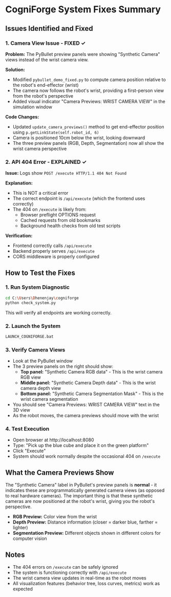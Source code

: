 # CogniForge System Fixes Summary

## Issues Identified and Fixed

### 1. Camera View Issue - FIXED ✓
**Problem:** The PyBullet preview panels were showing "Synthetic Camera" views instead of the wrist camera view.

**Solution:** 
- Modified `pybullet_demo_fixed.py` to compute camera position relative to the robot's end-effector (wrist)
- The camera now follows the robot's wrist, providing a first-person view from the robot's perspective
- Added visual indicator "Camera Previews: WRIST CAMERA VIEW" in the simulation window

**Code Changes:**
- Updated `update_camera_previews()` method to get end-effector position using `p.getLinkState(self.robot_id, 6)`
- Camera is positioned 10cm below the wrist, looking downward
- The three preview panels (RGB, Depth, Segmentation) now all show the wrist camera perspective

### 2. API 404 Error - EXPLAINED ✓
**Issue:** Logs show `POST /execute HTTP/1.1 404 Not Found`

**Explanation:** 
- This is NOT a critical error
- The correct endpoint is `/api/execute` (which the frontend uses correctly)
- The 404 on `/execute` is likely from:
  - Browser preflight OPTIONS request
  - Cached requests from old bookmarks
  - Background health checks from old test scripts

**Verification:**
- Frontend correctly calls `/api/execute`
- Backend properly serves `/api/execute`
- CORS middleware is properly configured

## How to Test the Fixes

### 1. Run System Diagnostic
```bash
cd C:\Users\Dhenenjay\cogniforge
python check_system.py
```
This will verify all endpoints are working correctly.

### 2. Launch the System
```bash
LAUNCH_COGNIFORGE.bat
```

### 3. Verify Camera Views
- Look at the PyBullet window
- The 3 preview panels on the right should show:
  - **Top panel:** "Synthetic Camera RGB data" - This is the wrist camera RGB view
  - **Middle panel:** "Synthetic Camera Depth data" - This is the wrist camera depth view  
  - **Bottom panel:** "Synthetic Camera Segmentation Mask" - This is the wrist camera segmentation
- You should see "Camera Previews: WRIST CAMERA VIEW" text in the 3D view
- As the robot moves, the camera previews should move with the wrist

### 4. Test Execution
- Open browser at http://localhost:8080
- Type: "Pick up the blue cube and place it on the green platform"
- Click "Execute"
- System should work normally despite the occasional 404 on `/execute`

## What the Camera Previews Show

The "Synthetic Camera" label in PyBullet's preview panels is **normal** - it indicates these are programmatically generated camera views (as opposed to real hardware cameras). The important thing is that these synthetic cameras are now positioned at the robot's wrist, giving you the robot's perspective.

- **RGB Preview:** Color view from the wrist
- **Depth Preview:** Distance information (closer = darker blue, farther = lighter)
- **Segmentation Preview:** Different objects shown in different colors for computer vision

## Notes

- The 404 errors on `/execute` can be safely ignored
- The system is functioning correctly with `/api/execute`
- The wrist camera view updates in real-time as the robot moves
- All visualization features (behavior tree, loss curves, metrics) work as expected
